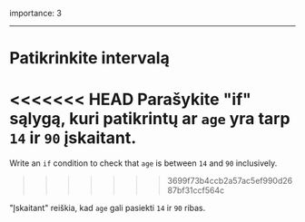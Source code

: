 importance: 3

---

# Patikrinkite intervalą

<<<<<<< HEAD
Parašykite "if" sąlygą, kuri patikrintų ar `age` yra tarp `14` ir `90` įskaitant.
=======
Write an `if` condition to check that `age` is between `14` and `90` inclusively.
>>>>>>> 3699f73b4ccb2a57ac5ef990d2687bf31ccf564c

"Įskaitant" reiškia, kad `age` gali pasiekti `14` ir `90` ribas.
